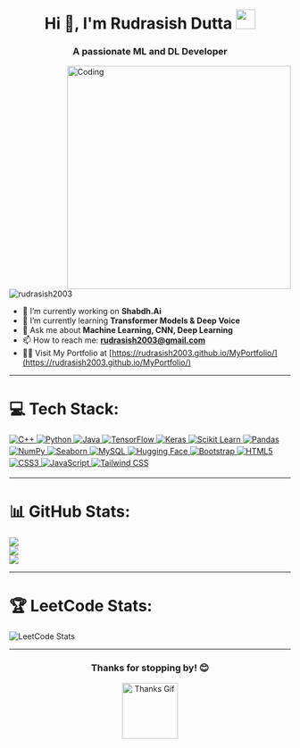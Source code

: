  <h1 align="center">
  Hi 👋, I'm Rudrasish Dutta 
  <img src="https://media.giphy.com/media/hvRJCLFzcasrR4ia7z/giphy.gif" width="35">
</h1>
<h3 align="center">A passionate ML and DL Developer</h3>

<img align="right" alt="Coding" width="400" src="https://news.mit.edu/sites/default/files/styles/news_article__image_gallery/public/images/202211/MIT-Neural-Networks-01_0.gif?itok=JNbooIWQ">

<p align="left"> 
  <img src="https://komarev.com/ghpvc/?username=rudrasish2003&label=Profile%20views&color=0e75b6&style=flat" alt="rudrasish2003" /> 
</p>

- 🔭 I’m currently working on **Shabdh.Ai**  
- 🌱 I’m currently learning **Transformer Models & Deep Voice**  
- 💬 Ask me about **Machine Learning, CNN, Deep Learning**  
- 📫 How to reach me: **rudrasish2003@gmail.com**  
- 👨‍💻 Visit My Portfolio at [https://rudrasish2003.github.io/MyPortfolio/](https://rudrasish2003.github.io/MyPortfolio/)

---

# 💻 Tech Stack:
<p>
  <a href="https://cplusplus.com" target="_blank">
    <img src="https://img.shields.io/badge/C++-00599C?style=for-the-badge&logo=cplusplus&logoColor=white" alt="C++" style="margin-bottom: 4px;" />
  </a>
  <a href="https://python.org" target="_blank">
    <img src="https://img.shields.io/badge/python-3670A0?style=for-the-badge&logo=python&logoColor=ffdd54" alt="Python" style="margin-bottom: 4px;" />
  </a>
  <a href="https://java.com" target="_blank">
    <img src="https://img.shields.io/badge/java-%23ED8B00.svg?style=for-the-badge&logo=java&logoColor=white" alt="Java" style="margin-bottom: 4px;" />
  </a>
  <a href="https://www.tensorflow.org/" target="_blank">
    <img src="https://img.shields.io/badge/TensorFlow-%23FF6F00.svg?style=for-the-badge&logo=TensorFlow&logoColor=white" alt="TensorFlow" style="margin-bottom: 4px;" />
  </a>
  <a href="https://keras.io/" target="_blank">
    <img src="https://img.shields.io/badge/Keras-D00000?style=for-the-badge&logo=keras&logoColor=white" alt="Keras" style="margin-bottom: 4px;" />
  </a>
  <a href="https://scikit-learn.org/" target="_blank">
    <img src="https://img.shields.io/badge/scikit--learn-%23F7931E.svg?style=for-the-badge&logo=scikit-learn&logoColor=white" alt="Scikit Learn" style="margin-bottom: 4px;" />
  </a>
  <a href="https://pandas.pydata.org/" target="_blank">
    <img src="https://img.shields.io/badge/Pandas-%23150458.svg?style=for-the-badge&logo=pandas&logoColor=white" alt="Pandas" style="margin-bottom: 4px;" />
  </a>
  <a href="https://numpy.org/" target="_blank">
    <img src="https://img.shields.io/badge/NumPy-%23013243.svg?style=for-the-badge&logo=numpy&logoColor=white" alt="NumPy" style="margin-bottom: 4px;" />
  </a>
  <a href="https://seaborn.pydata.org/" target="_blank">
    <img src="https://img.shields.io/badge/Seaborn-%230C55A5.svg?style=for-the-badge&logo=Seaborn&logoColor=white" alt="Seaborn" style="margin-bottom: 4px;" />
  </a>
  <a href="https://www.mysql.com/" target="_blank">
    <img src="https://img.shields.io/badge/mysql-%2300f.svg?style=for-the-badge&logo=mysql&logoColor=white" alt="MySQL" style="margin-bottom: 4px;" />
  </a>
  <a href="https://huggingface.co/" target="_blank">
    <img src="https://img.shields.io/badge/HuggingFace-%23FF6F00.svg?style=for-the-badge&logo=hugging-face&logoColor=white" alt="Hugging Face" style="margin-bottom: 4px;" />
  </a>
  <a href="https://getbootstrap.com/" target="_blank">
    <img src="https://img.shields.io/badge/bootstrap-%23563D7C.svg?style=for-the-badge&logo=bootstrap&logoColor=white" alt="Bootstrap" style="margin-bottom: 4px;" />
  </a>
  <a href="https://developer.mozilla.org/en-US/docs/Web/Guide/HTML/HTML5" target="_blank">
    <img src="https://img.shields.io/badge/html5-%23E34F26.svg?style=for-the-badge&logo=html5&logoColor=white" alt="HTML5" style="margin-bottom: 4px;" />
  </a>
  <a href="https://developer.mozilla.org/en-US/docs/Web/CSS" target="_blank">
    <img src="https://img.shields.io/badge/css3-%231572B6.svg?style=for-the-badge&logo=css3&logoColor=white" alt="CSS3" style="margin-bottom: 4px;" />
  </a>
  <a href="https://www.javascript.com/" target="_blank">
    <img src="https://img.shields.io/badge/javascript-%23323330.svg?style=for-the-badge&logo=javascript&logoColor=%23F7DF1E" alt="JavaScript" style="margin-bottom: 4px;" />
  </a>
  <a href="https://tailwindcss.com/" target="_blank">
    <img src="https://img.shields.io/badge/tailwindcss-%2338B2AC.svg?style=for-the-badge&logo=tailwind-css&logoColor=white" alt="Tailwind CSS" style="margin-bottom: 4px;" />
  </a>
</p>

---

# 📊 GitHub Stats:
![](https://github-readme-stats.vercel.app/api?username=rudrasish2003&theme=dark&hide_border=false&include_all_commits=false&count_private=false)<br/>
![](https://github-readme-streak-stats.herokuapp.com/?user=rudrasish2003&theme=dark&hide_border=false)<br/>
![](https://github-readme-stats.vercel.app/api/top-langs/?username=rudrasish2003&theme=dark&hide_border=false&include_all_commits=false&count_private=false&layout=compact)

---

# 🏆 LeetCode Stats:
<img src="https://leetcard.jacoblin.cool/rudrasish_2003?ext=heatmap" alt="LeetCode Stats">

---

<h3 align="center">Thanks for stopping by! 😊</h3>
<p align="center">
  <img src="https://media.giphy.com/media/2IudUHdI075HL02Pkk/giphy.gif" width="100" alt="Thanks Gif">
</p>
